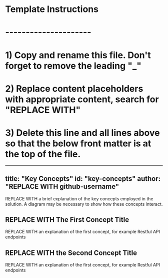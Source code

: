 # Template Instructions
# ---------------------
# 1) Copy and rename this file. Don't forget to remove the leading "_" 
# 2) Replace content placeholders with appropriate content, search for "REPLACE WITH"
# 3) Delete this line and all lines above so that the below front matter is at the top of the file.
---
title: "Key Concepts"
id: "key-concepts" 
author: "REPLACE WITH github-username"
---

REPLACE WITH a brief explanation of the key concepts employed in the solution. A diagram may be necessary to show how these concepts interact. 

## REPLACE WITH The First Concept Title

REPLACE WITH an explanation of the first concept, for example Restful API endpoints


## REPLACE WITH the Second Concept Title

REPLACE WITH an explanation of the first concept, for example Restful API endpoints